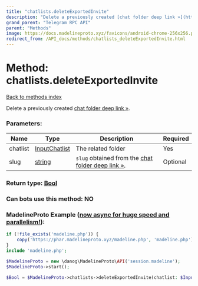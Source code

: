 ```yaml
---
title: "chatlists.deleteExportedInvite"
description: "Delete a previously created [chat folder deep link »](https://core.telegram.org/api/links#chat-folder-links)."
grand_parent: "Telegram RPC API"
parent: "Methods"
image: https://docs.madelineproto.xyz/favicons/android-chrome-256x256.png
redirect_from: /API_docs/methods/chatlists_deleteExportedInvite.html
---
```

# Method: chatlists.deleteExportedInvite
[Back to methods index](index.html)



Delete a previously created [chat folder deep link »](https://core.telegram.org/api/links#chat-folder-links).

### Parameters:

| Name     |    Type       | Description | Required |
|----------|---------------|-------------|----------|
|chatlist|[InputChatlist](/API_docs/types/InputChatlist.html) | The related folder | Yes|
|slug|[string](/API_docs/types/string.html) | `slug` obtained from the [chat folder deep link »](https://core.telegram.org/api/links#chat-folder-links). | Optional|


### Return type: [Bool](/API_docs/types/Bool.html)

### Can bots use this method: **NO**


### MadelineProto Example ([now async for huge speed and parallelism!](https://docs.madelineproto.xyz/docs/ASYNC.html)):


```php
if (!file_exists('madeline.php')) {
    copy('https://phar.madelineproto.xyz/madeline.php', 'madeline.php');
}
include 'madeline.php';

$MadelineProto = new \danog\MadelineProto\API('session.madeline');
$MadelineProto->start();

$Bool = $MadelineProto->chatlists->deleteExportedInvite(chatlist: $InputChatlist, slug: 'string', );
```

